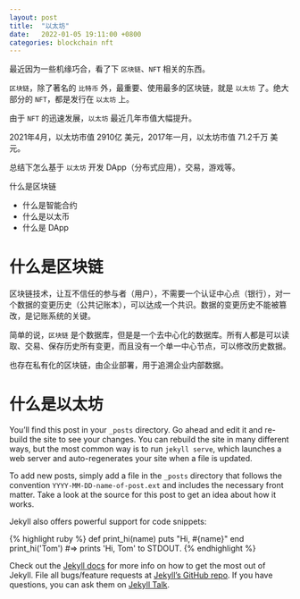 ```yaml
---
layout: post
title:  "以太坊"
date:   2022-01-05 19:11:00 +0800
categories: blockchain nft
---
```


最近因为一些机缘巧合，看了下 `区块链`、`NFT` 相关的东西。

`区块链`，除了著名的 `比特币` 外，最重要、使用最多的区块链，就是 `以太坊` 了。绝大部分的 `NFT`，都是发行在 `以太坊` 上。

由于 `NFT` 的迅速发展，`以太坊` 最近几年市值大幅提升。

2021年4月，以太坊市值 2910亿 美元，2017年一月，以太坊市值 71.2千万 美元。

总结下怎么基于 `以太坊` 开发 DApp（分布式应用），交易，游戏等。

什么是区块链

* 什么是智能合约
* 什么是以太币
* 什么是 DApp

# 什么是区块链

区块链技术，让互不信任的参与者（用户），不需要一个认证中心点（银行），对一个数据的变更历史（公共记账本），可以达成一个共识。数据的变更历史不能被篡改，是记账系统的关键。

简单的说，`区块链` 是个数据库，但是是一个去中心化的数据库。所有人都是可以读取、交易、保存历史所有变更，而且没有一个单一中心节点，可以修改历史数据。

也存在私有化的区块链，由企业部署，用于追溯企业内部数据。

# 什么是以太坊

You’ll find this post in your `_posts` directory. Go ahead and edit it and re-build the site to see your changes. You can rebuild the site in many different ways, but the most common way is to run `jekyll serve`, which launches a web server and auto-regenerates your site when a file is updated.

To add new posts, simply add a file in the `_posts` directory that follows the convention `YYYY-MM-DD-name-of-post.ext` and includes the necessary front matter. Take a look at the source for this post to get an idea about how it works.

Jekyll also offers powerful support for code snippets:

{% highlight ruby %}
def print_hi(name)
  puts "Hi, #{name}"
end
print_hi('Tom')
#=> prints 'Hi, Tom' to STDOUT.
{% endhighlight %}

Check out the [Jekyll docs][jekyll-docs] for more info on how to get the most out of Jekyll. File all bugs/feature requests at [Jekyll’s GitHub repo][jekyll-gh]. If you have questions, you can ask them on [Jekyll Talk][jekyll-talk].

[jekyll-docs]: https://jekyllrb.com/docs/home
[jekyll-gh]:   https://github.com/jekyll/jekyll
[jekyll-talk]: https://talk.jekyllrb.com/
